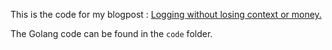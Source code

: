 This is the code for my blogpost : [Logging without losing context or money.](https://www.komu.engineer/blogs/log-without-losing-context/log-without-losing-context)       

The Golang code can be found in the `code` folder.     




